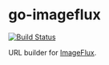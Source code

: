 # go-imageflux

[![Build Status](https://travis-ci.org/shogo82148/go-imageflux.svg?branch=master)](https://travis-ci.org/shogo82148/go-imageflux)

URL builder for [ImageFlux](https://console.imageflux.jp/docs/).
